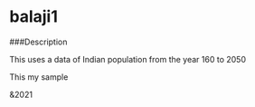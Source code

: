 # balaji1


###Description

This uses a data of Indian population from the year 160 to 2050

This my sample 

&2021
